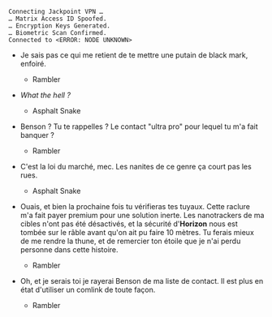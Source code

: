 ﻿    Connecting Jackpoint VPN …
    … Matrix Access ID Spoofed.
    … Encryption Keys Generated.
    … Biometric Scan Confirmed.
    Connected to <ERROR: NODE UNKNOWN>

* Je sais pas ce qui me retient de te mettre une putain de black mark, enfoiré.
    * Rambler

* *What the hell ?*
    * Asphalt Snake

* Benson ? Tu te rappelles ? Le contact "ultra pro" pour lequel tu m'a fait banquer ?
    * Rambler

* C'est la loi du marché, mec. Les nanites de ce genre ça court pas les rues.
    * Asphalt Snake

* Ouais, et bien la prochaine fois tu vérifieras tes tuyaux. Cette raclure m'a fait payer premium pour une solution inerte. Les nanotrackers de ma cibles n'ont pas été désactivés, et la sécurité d'**Horizon** nous est tombée sur le râble avant qu'on ait pu faire 10 mètres. Tu ferais mieux de me rendre la thune, et de remercier ton étoile que je n'ai perdu personne dans cette histoire.
    * Rambler

* Oh, et je serais toi je rayerai Benson de ma liste de contact. Il est plus en état d'utiliser un comlink de toute façon.
    * Rambler
